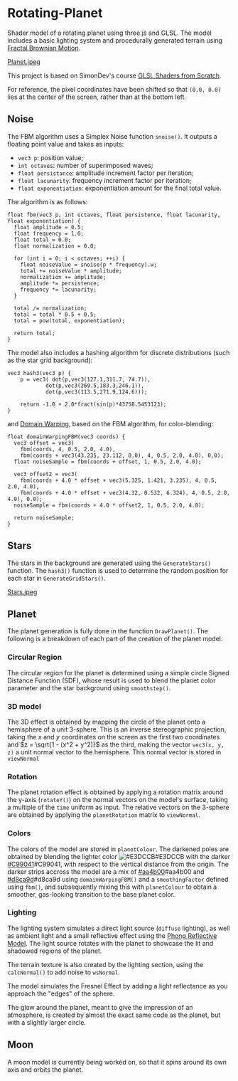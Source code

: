 # Rotating-Planet
Shader model of a rotating planet using three.js and GLSL. The model includes a basic lighting system and procedurally generated terrain using [Fractal Brownian Motion](https://thebookofshaders.com/13/).

[Planet.jpeg](https://github.com/Satoniou/Rotating-Planet/blob/main/Images/Planet.jpeg)

This project is based on SimonDev's course [GLSL Shaders from Scratch](https://simondev.teachable.com/courses/).

For reference, the pixel coordinates have been shifted so that `(0.0, 0.0)` lies at the center of the screen, rather than at the bottom left.



## Noise
The FBM algorithm uses a Simplex Noise function `snoise()`. It outputs a floating point value and takes as inputs: 
- `vec3 p`: position value;
- `int octaves`: number of superimposed waves;
- `float persistance`: amplitude increment factor per iteration;
- `float lacunarity`: frequency increment factor per iteration;
- `float exponentiation`: exponentiation amount for the final total value.

The algorithm is as follows:
```
float fbm(vec3 p, int octaves, float persistence, float lacunarity, float exponentiation) {
  float amplitude = 0.5;
  float frequency = 1.0;
  float total = 0.0;
  float normalization = 0.0;

  for (int i = 0; i < octaves; ++i) {
    float noiseValue = snoise(p * frequency).w;
    total += noiseValue * amplitude;
    normalization += amplitude;
    amplitude *= persistence;
    frequency *= lacunarity;
  }

  total /= normalization;
  total = total * 0.5 + 0.5;
  total = pow(total, exponentiation);

  return total;
}
```

The model also includes a hashing algorithm for discrete distributions (such as the star grid background):
```
vec3 hash3(vec3 p) {
	p = vec3( dot(p,vec3(127.1,311.7, 74.7)),
            dot(p,vec3(269.5,183.3,246.1)),
            dot(p,vec3(113.5,271.9,124.6)));

	return -1.0 + 2.0*fract(sin(p)*43758.5453123);
}
```
and [Domain Warping](https://iquilezles.org/articles/warp/), based on the FBM algorithm, for color-blending:
```
float domainWarpingFBM(vec3 coords) {
  vec3 offset = vec3(
    fbm(coords, 4, 0.5, 2.0, 4.0),
    fbm(coords + vec3(43.235, 23.112, 0.0), 4, 0.5, 2.0, 4.0), 0.0);
  float noiseSample = fbm(coords + offset, 1, 0.5, 2.0, 4.0);

  vec3 offset2 = vec3(
    fbm(coords + 4.0 * offset + vec3(5.325, 1.421, 3.235), 4, 0.5, 2.0, 4.0),
    fbm(coords + 4.0 * offset + vec3(4.32, 0.532, 6.324), 4, 0.5, 2.0, 4.0), 0.0);
  noiseSample = fbm(coords + 4.0 * offset2, 1, 0.5, 2.0, 4.0);

  return noiseSample;
}
```


## Stars
The stars in the background are generated using the `GenerateStars()` function. The `hash3()` function is used to determine the random position for each star in `GenerateGridStars()`. 

[Stars.jpeg](https://github.com/Satoniou/Rotating-Planet/blob/main/Images/Stars.jpeg)


## Planet
The planet generation is fully done in the function `DrawPlanet()`. The following is a breakdown of each part of the creation of the planet model:

### Circular Region
The circular region for the planet is determined using a simple circle Signed Distance Function (SDF), whose result is used to blend the planet color parameter and the star background using `smoothstep()`.

### 3D model
The 3D effect is obtained by mapping the circle of the planet onto a hemisphere of a unit 3-sphere. This is an inverse stereographic projection, taking the $x$ and $y$ coordinates on the screen as the first two coordinates and $z = \sqrt{1 - (x^2 + y^2)}$ as the third, making the vector `vec3(x, y, z)` a unit normal vector to the hemisphere. This normal vector is stored in `viewNormal`

### Rotation
The planet rotation effect is obtained by applying a rotation matrix around the y-axis (`rotateY()`) on the normal vectors on the model's surface, taking a multiple of the `time` uniform as input. The relative vectors on the 3-sphere are obtained by applying the `planetRotation` matrix to `viewNormal`. 

### Colors
The colors of the model are stored in `planetColour`. The darkened poles are obtained by blending the lighter color  ![#E3DCCB](https://placehold.co/15x15/e3dccb/e3dccb.png)#E3DCCB with the darker [#C99041](https://placehold.co/15x15/c99041/c99041.png)#C99041, with respect to the vertical distance from the origin. The darker strips accross the model are a mix of [#aa4b00]()#aa4b00 and [#d8ca9d]()#d8ca9d using `domainWarpingFBM()` and a `smoothingFactor` defined using `fbm()`, and subsequently mixing this with `planetColour` to obtain a smoother, gas-looking transition to the base planet color.

### Lighting
The lighting system simulates a direct light source (`diffuse` lighting), as well as ambient light and a small reflective effect using the [Phong Reflective Model](https://en.wikipedia.org/wiki/Phong_reflection_model). The light source rotates with the planet to showcase the lit and shadowed regions of the planet. 

The terrain texture is also created by the lighting section, using the `calcNormal()` to add noise to `wsNormal`.

The model simulates the Fresnel Effect by adding a light reflectance as you approach the "edges" of the sphere.

The glow around the planet, meant to give the impression of an atmosphere, is created by almost the exact same code as the planet, but with a slightly larger circle. 



## Moon
A moon model is currently being worked on, so that it spins around its own axis and orbits the planet.
